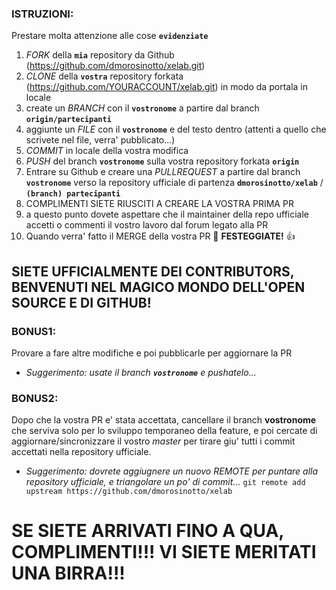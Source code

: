 ### ISTRUZIONI:

Prestare molta attenzione alle cose **`evidenziate`**

1. _FORK_ della **`mia`** repository da Github (https://github.com/dmorosinotto/xelab.git)
2. _CLONE_ della **`vostra`** repository forkata (https://github.com/YOURACCOUNT/xelab.git)  in modo da portala in locale
3. create un _BRANCH_ con il **`vostronome`** a partire dal branch **`origin/partecipanti`**
4. aggiunte un _FILE_ con il **`vostronome`** e del testo dentro (attenti a quello che scrivete nel file, verra' pubblicato...)
5. _COMMIT_ in locale della vostra modifica
6. _PUSH_ del branch **`vostronome`** sulla vostra repository forkata **`origin`**
7. Entrare su Github e creare una _PULLREQUEST_ a partire dal branch **`vostronome`** 
   verso la repository ufficiale di partenza **`dmorosinotto/xelab`** / **`(branch) partecipanti`** 
8. COMPLIMENTI SIETE RIUSCITI A CREARE LA VOSTRA PRIMA PR 
9. a questo punto dovete aspettare che il maintainer della repo ufficiale accetti o commenti il vostro lavoro dal forum legato alla PR
10. Quando verra' fatto il MERGE della vostra PR :tada: **FESTEGGIATE!** :+1:

## SIETE UFFICIALMENTE DEI CONTRIBUTORS, BENVENUTI NEL MAGICO MONDO DELL'OPEN SOURCE E DI GITHUB!
   
### BONUS1:

Provare a fare altre modifiche e poi pubblicarle per aggiornare la PR
- _Suggerimento: usate il branch **`vostronome`** e pushatelo..._

### BONUS2:

Dopo che la vostra PR e' stata accettata, cancellare il branch **vostronome** che serviva solo per lo sviluppo temporaneo della feature, e poi cercate di aggiornare/sincronizzare il vostro *master* per tirare giu' tutti i commit accettati nella repository ufficiale.
- _Suggerimento: dovrete aggiugnere un nuovo REMOTE per puntare alla repository ufficiale, e triangolare un po' di commit..._ 
```git remote add upstream https://github.com/dmorosinotto/xelab```

# SE SIETE ARRIVATI FINO A QUA, COMPLIMENTI!!! VI SIETE MERITATI UNA BIRRA!!!
